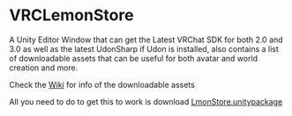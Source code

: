 # VRCLemonStore
A Unity Editor Window that can get the Latest VRChat SDK for both 2.0 and 3.0 as well as the latest UdonSharp if Udon is installed, also contains a list of downloadable assets that can be useful for both avatar and world creation and more.

Check the [Wiki](https://github.com/LmonUnluck/VRCLemonStore/wiki) for info of the downloadable assets

All you need to do to get this to work is download [LmonStore.unitypackage](github.com/LmonUnluck/VRCLemonStore/releases/latest)

